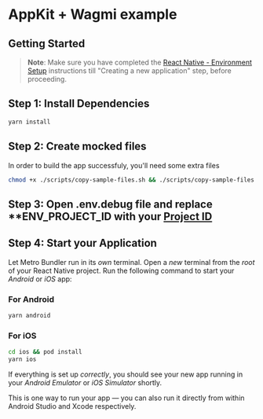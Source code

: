 # AppKit + Wagmi example

## Getting Started

>**Note**: Make sure you have completed the [React Native - Environment Setup](https://reactnative.dev/docs/environment-setup) instructions till "Creating a new application" step, before proceeding.

## Step 1: Install Dependencies

```bash
yarn install
```

## Step 2: Create mocked files
In order to build the app successfuly, you'll need some extra files

```bash
chmod +x ./scripts/copy-sample-files.sh && ./scripts/copy-sample-files.sh
```

## Step 3: Open .env.debug file and replace **ENV_PROJECT_ID with your [Project ID](https://dashboard.reown.com/)

## Step 4: Start your Application

Let Metro Bundler run in its _own_ terminal. Open a _new_ terminal from the _root_ of your React Native project. Run the following command to start your _Android_ or _iOS_ app:

### For Android

```bash
yarn android
```

### For iOS

```bash
cd ios && pod install
yarn ios
```

If everything is set up _correctly_, you should see your new app running in your _Android Emulator_ or _iOS Simulator_ shortly.

This is one way to run your app — you can also run it directly from within Android Studio and Xcode respectively.
